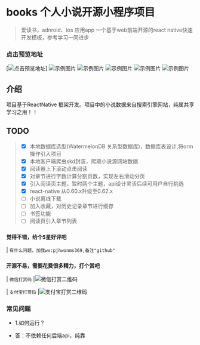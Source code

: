 # books 个人小说开源小程序项目
> 爱读书，adnroid、ios 应用app
> 一个基于web前端开源的react native快速开发模板，参考学习一同进步
### 点击预览地址
[![点击预览地址](https://github.com/zhuSass/books/blob/master/static/project/1.gif)]
![示例图片](https://github.com/zhuSass/books/blob/master/static/project/1.png)
![示例图片](https://github.com/zhuSass/books/blob/master/static/project/2.png)
![示例图片](https://github.com/zhuSass/books/blob/master/static/project/3.png)
![示例图片](https://github.com/zhuSass/books/blob/master/static/project/4.png)
![示例图片](https://github.com/zhuSass/books/blob/master/static/project/5.png)


## 介绍
项目基于ReactNative 框架开发。项目中的小说数据来自搜索引擎网站，纯属共享学习之用！！
## TODO
> * [x] 本地数据库选型(WatermelonDB 关系型数据库)，数据库表设计,将orm操作引入项目
> * [x] 本地客户端爬虫skd封装，爬取小说源网站数据
> * [x] 阅读器上下滚动点击阅读
> * [x] 对章节进行字数计算分割页数，实现左右滑动分页
> * [x] 引入阅读页主题，暂时两个主题，api设计灵活后续可用户自行挑选
> * [x] react-native 从0.60.x升级至0.62.x
> * [ ] 小说离线下载
> * [ ] 加入收藏，对历史记录章节进行缓存
> * [ ] 书签功能
> * [ ] 阅读页引入章节列表

### `觉得不错，给个5星好评吧`

| `有什么问题，加我wx:pjhwonms369,备注"github"` 


### `开源不易，需要花费很多精力，打个赏吧`
| `微信打赏码` 
|![微信打赏二维码](https://github.com/zhuSass/books/blob/master/static/user/pay1.jpg)

| `支付宝打赏码`
|![支付宝打赏二维码](https://github.com/zhuSass/books/blob/master/static/user/pay2.jpg)

### 常见问题
- 1.如何运行？

* 答：不依赖任何后端api，纯靠
